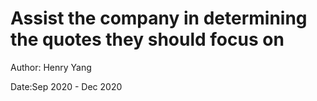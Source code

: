 # Assist the company in determining the quotes they should focus on

Author: Henry Yang

Date:Sep 2020 - Dec 2020

